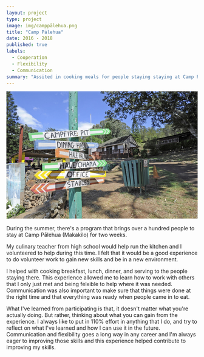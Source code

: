 ```yaml
---
layout: project
type: project
image: img/camppālehua.png
title: "Camp Pālehua"
date: 2016 - 2018
published: true
labels:
  - Cooperation
  - Flexibility
  - Communication
summary: "Assited in cooking meals for people staying staying at Camp Pālehua for a summer program."
---
```


<img class="img-fluid" src="../img/CP.png">

During the summer, there's a program that brings over a hundred people to stay at Camp Pālehua (Makakilo) for two weeks. 

My culinary teacher from high school would help run the kitchen and I volunteered to help during this time. I felt that it would be a good experience to do volunteer work to gain new skills and be in a new environment.

I helped with cooking breakfast, lunch, dinner, and serving to the people staying there. This experience allowed me to learn how to work with others that I only just met and being felxible to help where it was needed. Communication was also important to make sure that things were done at the right time and that everything was ready when people came in to eat. 

What I've learned from participating is that, it doesn't matter what you're actually doing. But rather, thinking about what you can gain from the experience. I always like to put in 110% effort in anything that I do, and try to reflect on what I've learned and how I can use it in the future. Communication and flexibility goes a long way in any career and I'm always eager to improving those skills and this experience helped contribute to improving my skills.
